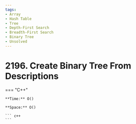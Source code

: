 ```yaml
---
tags:
- Array
- Hash Table
- Tree
- Depth-First Search
- Breadth-First Search
- Binary Tree
- Unsolved
---
```



# 2196. Create Binary Tree From Descriptions

=== "C++"

    **Time:** O()

    **Space:** O()

    ``` c++
    ```